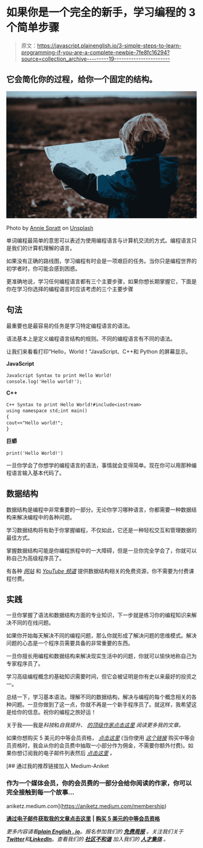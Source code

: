 # 如果你是一个完全的新手，学习编程的 3 个简单步骤

> 原文：<https://javascript.plainenglish.io/3-simple-steps-to-learn-programming-if-you-are-a-complete-newbie-7fe8fc16294?source=collection_archive---------19----------------------->

## 它会简化你的过程，给你一个固定的结构。

![](img/fff1c6b40c8d6b3f9d7bf4af6e8d1fb8.png)

Photo by [Annie Spratt](https://unsplash.com/@anniespratt?utm_source=medium&utm_medium=referral) on [Unsplash](https://unsplash.com?utm_source=medium&utm_medium=referral)

单词编程最简单的意思可以表述为使用编程语言与计算机交流的方式。编程语言只是我们的计算机理解的语言。

如果没有正确的路线图，学习编程有时会是一项艰巨的任务。当你只是编程世界的初学者时，你可能会感到困惑。

更准确地说，学习任何编程语言都有三个主要步骤，如果你想长期掌握它，下面是你在学习你选择的编程语言时应该考虑的三个主要步骤

## 句法

最重要也是最容易的任务是学习特定编程语言的语法。

语法基本上是定义编程语言结构的规则。不同的编程语言有不同的语法。

让我们来看看打印“Hello，World！”JavaScript、C++和 Python 的屏幕显示。

**JavaScript**

```
JavaScript Syntax to print Hello World!
console.log('Hello world!');
```

**C++**

```
C++ Syntax to print Hello World!#include<iostream>
using namespace std;int main()
{
cout<<"Hello world!";
}
```

**巨蟒**

```
print('Hello World!')
```

一旦你学会了你想学的编程语言的语法，事情就会变得简单。现在你可以用那种编程语言输入基本代码了。

## 数据结构

数据结构是编程中非常重要的一部分。无论你学习哪种语言，你都需要一种数据结构来解决编程中的各种问题。

学习数据结构将有助于你掌握编程，不仅如此，它还是一种轻松交互和管理数据的最佳方式。

掌握数据结构可能是你编程旅程中的一大障碍，但是一旦你完全学会了，你就可以称自己为高级程序员了。

有各种 [*网站*](/3-websites-to-learn-programming-for-free-859cdb3e0d59) 和 [*YouTube 频道*](/3-youtube-channels-every-programmer-should-follow-66952f1f24e4) 提供数据结构相关的免费资源，你不需要为付费课程付费。

## 实践

一旦你掌握了语法和数据结构方面的专业知识，下一步就是练习你的编程知识来解决不同的在线问题。

如果你开始每天解决不同的编程问题，那么你就形成了解决问题的思维模式。解决问题的心态是一个程序员需要具备的非常重要的东西。

一旦你擅长用编程和数据结构来解决现实生活中的问题，你就可以愉快地称自己为专家程序员了。

学习高级编程概念的基础知识需要时间，但它会被证明是你有史以来最好的投资之一。

总结一下，学习基本语法。理解不同的数据结构，解决与编程的每个概念相关的各种问题。一旦你做到了这一点，你就不再是一个新手程序员了。就这样，我希望这是给你的信息。祝你的编程之旅好运！

关于我——我是*科技*和*自我提升、* [*的顶级作家点击这里*](https://aniketz.medium.com/) *阅读更多我的文章。*

如果你想购买 5 美元的中等会员资格， [*点击这里*](https://aniketz.medium.com/membership) (当你使用 [*这个链接*](https://aniketz.medium.com/membership) 购买中等会员资格时，我会从你的会员费中抽取一小部分作为佣金，不需要你额外付费)。如果你想订阅我的电子邮件列表然后 [*点击这里*](https://aniketz.medium.com/subscribe) *。*

[](https://aniketz.medium.com/membership) [## 通过我的推荐链接加入 Medium-Aniket

### 作为一个媒体会员，你的会员费的一部分会给你阅读的作家，你可以完全接触到每一个故事…

aniketz.medium.com](https://aniketz.medium.com/membership) 

[**通过电子邮件获取我的文章点击这里**](https://aniketz.medium.com/subscribe) **|** [**购买 5 美元的中等会员资格**](https://aniketz.medium.com/membership)

*更多内容请看*[***plain English . io***](https://plainenglish.io/)*。报名参加我们的* [***免费周报***](http://newsletter.plainenglish.io/) *。关注我们关于*[***Twitter***](https://twitter.com/inPlainEngHQ)*和*[***LinkedIn***](https://www.linkedin.com/company/inplainenglish/)*。查看我们的* [***社区不和谐***](https://discord.gg/GtDtUAvyhW) *加入我们的* [***人才集体***](https://inplainenglish.pallet.com/talent/welcome) *。*